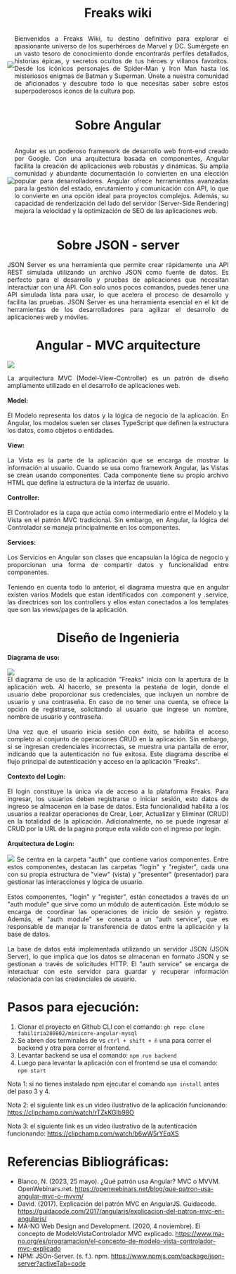 <h1 align="center"> Freaks wiki </h1>

<div style="display: flex; align-items: center;">
<img src="/heroes-app/src/assets/readme-images/FREAKS.png" />
<p align="justify">Bienvenidos a Freaks Wiki, tu destino definitivo para explorar el apasionante universo de los superhéroes de Marvel y DC. Sumérgete en un vasto tesoro de conocimiento donde encontrarás perfiles detallados, historias épicas, y secretos ocultos de tus héroes y villanos favoritos. Desde los icónicos personajes de Spider-Man y Iron Man hasta los misteriosos enigmas de Batman y Superman. Únete a nuestra comunidad de aficionados y descubre todo lo que necesitas saber sobre estos superpoderosos íconos de la cultura pop.</p>
</div>


<h1 align="center"> Sobre Angular </h1>
<div style="display: flex; align-items: center;">
<img src="/heroes-app/src/assets/readme-images/Angular.png" />
<p align="justify"> Angular es un poderoso framework de desarrollo web front-end creado por Google. Con una arquitectura basada en componentes, Angular facilita la creación de aplicaciones web robustas y dinámicas. Su amplia comunidad y abundante documentación lo convierten en una elección popular para desarrolladores. Angular ofrece herramientas avanzadas para la gestión del estado, enrutamiento y comunicación con API, lo que lo convierte en una opción ideal para proyectos complejos. Además, su capacidad de renderización del lado del servidor (Server-Side Rendering) mejora la velocidad y la optimización de SEO de las aplicaciones web.</p>
</div>

<h1 align="center"> Sobre JSON - server </h1>
<p align="justify">JSON Server es una herramienta que permite crear rápidamente una API REST simulada utilizando un archivo JSON como fuente de datos. Es perfecto para el desarrollo y pruebas de aplicaciones que necesitan interactuar con una API. Con solo unos pocos comandos, puedes tener una API simulada lista para usar, lo que acelera el proceso de desarrollo y facilita las pruebas. JSON Server es una herramienta esencial en el kit de herramientas de los desarrolladores para agilizar el desarrollo de aplicaciones web y móviles.</p>

<h1 align="center"> Angular - MVC arquitecture </h1>
<div>
<img src="/heroes-app/src/assets/readme-images/angularArch.png" />
<p align="justify">La arquitectura MVC (Model-View-Controller) es un patrón de diseño ampliamente utilizado en el desarrollo de aplicaciones web.<br/><br/>
<b>Model:</b><br/><br/>
El Modelo representa los datos y la lógica de negocio de la aplicación. En Angular, los modelos suelen ser clases TypeScript que definen la estructura los datos, como objetos o entidades.<br/><br/>
<b>View:</b><br/><br/>
La Vista es la parte de la aplicación que se encarga de mostrar la información al usuario. Cuando se usa como framework Angular, las Vistas se crean usando componentes. Cada componente tiene su propio archivo HTML que define la estructura de la interfaz de usuario.<br/><br/>
<b>Controller:</b><br/><br/>
El Controlador es la capa que actúa como intermediario entre el Modelo y la Vista en el patrón MVC tradicional. Sin embargo, en Angular, la lógica del Controlador se maneja principalmente en los componentes.<br/><br/>
<b>Services:</b><br/><br/>
Los Servicios en Angular son clases que encapsulan la lógica de negocio y proporcionan una forma de compartir datos y funcionalidad entre componentes.
<br/><br/>
Teniendo en cuenta todo lo anterior, el diagrama muestra que en angular existen varios Models que estan identificados con .component y .service, las directrices son los controllers y ellos estan conectados a los templates que son las views/pages de la aplicación.
</p>
</div>

<h1 align="center"> Diseño de Ingenieria </h1>
<div>
<p align="justify">
<b>Diagrama de uso:</b><br/><br/>
<img src="/heroes-app/src/assets/readme-images/diagramaLogin.drawio.png" /><br/>
El diagrama de uso de la aplicación "Freaks" inicia con la apertura de la aplicación web. Al hacerlo, se presenta la pestaña de login, donde el usuario debe proporcionar sus credenciales, que incluyen un nombre de usuario y una contraseña. En caso de no tener una cuenta, se ofrece la opción de registrarse, solicitando al usuario que ingrese un nombre, nombre de usuario y contraseña.<br/><br/>
Una vez que el usuario inicia sesión con éxito, se habilita el acceso completo al conjunto de operaciones CRUD en la aplicación. Sin embargo, si se ingresan credenciales incorrectas, se muestra una pantalla de error, indicando que la autenticación no fue exitosa. Este diagrama describe el flujo principal de autenticación y acceso en la aplicación "Freaks".<br/><br/>
<b>Contexto del Login:</b><br/><br/>
El login constituye la única vía de acceso a la plataforma Freaks. Para ingresar, los usuarios deben registrarse o iniciar sesión, esto datos de ingreso se almacenan en la base de datos. Esta funcionalidad habilita a los usuarios a realizar operaciones de Crear, Leer, Actualizar y Eliminar (CRUD) en la totalidad de la aplicación. Adicionalmente, no se puede ingresar al CRUD por la URL de la pagina porque esta valido con el ingreso por login.<br/><br/>
<b>Arquitectura de Login:</b><br/><br/>
<img src="/heroes-app/src/assets/readme-images/arquitecturaLogin.drawio.png" />
Se centra en la carpeta "auth" que contiene varios componentes. Entre estos componentes, destacan las carpetas "login" y "register", cada una con su propia estructura de "view" (vista) y "presenter" (presentador) para gestionar las interacciones y lógica de usuario.
<br/><br/>
Estos componentes, "login" y "register", están conectados a través de un "auth module" que sirve como un módulo de autenticación. Este módulo se encarga de coordinar las operaciones de inicio de sesión y registro. Además, el "auth module" se conecta a un "auth service", que es responsable de manejar la transferencia de datos entre la aplicación y la base de datos.
<br/><br/>
La base de datos está implementada utilizando un servidor JSON (JSON Server), lo que implica que los datos se almacenan en formato JSON y se gestionan a través de solicitudes HTTP. El "auth service" se encarga de interactuar con este servidor para guardar y recuperar información relacionada con las credenciales de usuario.
</p>
</div>

# Pasos para ejecución:
1. Clonar el proyecto en Github CLI con el comando: ```gh repo clone fabiliria280802/minicore-angular-mysql```
2. Se abren dos terminales de vs ```ctrl + shift + ñ``` una para correr el backend y otra para correr el frontend.
3. Levantar backend se usa el comando: ```npm run backend```
4. Luego para levantar la aplicación con el frontend se usa el comando: ```npm start```

Nota 1: si no tienes instalado npm ejecutar el comando ```npm install``` antes del paso 3 y 4.

Nota 2: el siguiente link es un video ilustrativo de la aplicación funcionando: https://clipchamp.com/watch/rTZkKGIb98O

Nota 3: el siguiente link es un video ilustrativo de la autenticación funcionando: https://clipchamp.com/watch/b6wW5rYEqXS

<h1 align="left"> Referencias Bibliográficas: </h1>

- Blanco, N. (2023, 25 mayo). ¿Qué patrón usa Angular? MVC o MVVM. OpenWebinars.net. https://openwebinars.net/blog/que-patron-usa-angular-mvc-o-mvvm/
- David. (2017). Explicación del patrón MVC en AngularJS. Guidacode. https://guidacode.com/2017/angularjs/explicacion-del-patron-mvc-en-angularjs/
- MA-NO Web Design and Development. (2020, 4 noviembre). El concepto de ModeloVistaControlador MVC explicado. https://www.ma-no.org/es/programacion/el-concepto-de-modelo-vista-controlador-mvc-explicado
- NPM: JSOn-Server. (s. f.). npm. https://www.npmjs.com/package/json-server?activeTab=code
